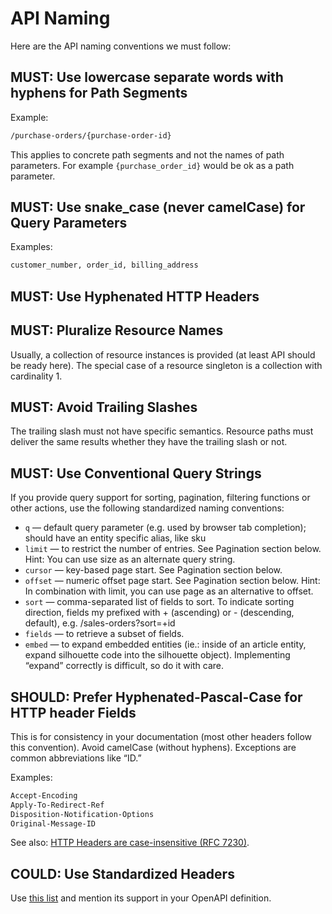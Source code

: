 # API Naming

Here are the API naming conventions we must follow:

## MUST: Use lowercase separate words with hyphens for Path Segments

Example:

```txt
/purchase-orders/{purchase-order-id}
```

This applies to concrete path segments and not the names of path parameters. For example `{purchase_order_id}` would be ok
as a path parameter.

## MUST: Use snake_case (never camelCase) for Query Parameters

Examples:

```txt
customer_number, order_id, billing_address
```

## MUST: Use Hyphenated HTTP Headers

## MUST: Pluralize Resource Names

Usually, a collection of resource instances is provided (at least API should be ready here). The special case of a
resource singleton is a collection with cardinality 1.

## MUST: Avoid Trailing Slashes

The trailing slash must not have specific semantics. Resource paths must deliver the same results whether they have the trailing slash or not.

## MUST: Use Conventional Query Strings

If you provide query support for sorting, pagination, filtering functions or other actions, use the following standardized naming conventions:

- `q` — default query parameter (e.g. used by browser tab completion); should have an entity specific alias, like sku
- `limit` — to restrict the number of entries. See Pagination section below. Hint: You can use size as an alternate query string.
- `cursor` — key-based page start. See Pagination section below.
- `offset` — numeric offset page start. See Pagination section below. Hint: In combination with limit, you can use page as an alternative to offset.
- `sort` — comma-separated list of fields to sort. To indicate sorting direction, fields my prefixed with + (ascending) or - (descending, default), e.g. /sales-orders?sort=+id
- `fields` — to retrieve a subset of fields.
- `embed` — to expand embedded entities (ie.: inside of an article entity, expand silhouette code into the silhouette object). Implementing “expand” correctly is difficult, so do it with care.

## SHOULD: Prefer Hyphenated-Pascal-Case for HTTP header Fields

This is for consistency in your documentation (most other headers follow this convention). Avoid camelCase (without hyphens). Exceptions are common abbreviations like “ID.”

Examples:

```txt
Accept-Encoding
Apply-To-Redirect-Ref
Disposition-Notification-Options
Original-Message-ID
```

See also: [HTTP Headers are case-insensitive (RFC 7230)](http://tools.ietf.org/html/rfc7230#page-22).

## COULD: Use Standardized Headers

Use [this list](http://en.wikipedia.org/wiki/List_of_HTTP_header_fields) and mention its support in your OpenAPI definition.

